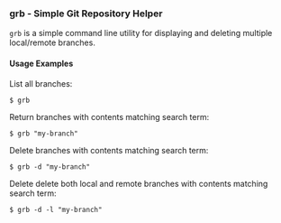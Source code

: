 ### grb - Simple Git Repository Helper

`grb` is a simple command line utility for displaying and deleting multiple local/remote branches. 

#### Usage Examples

List all branches:
```shell
$ grb
```
Return branches with contents matching search term:
```shell
$ grb "my-branch"
```

Delete branches with contents matching search term:
```shell
$ grb -d "my-branch"
```

Delete delete both local and remote branches with contents matching search term:
```shell
$ grb -d -l "my-branch"
```
